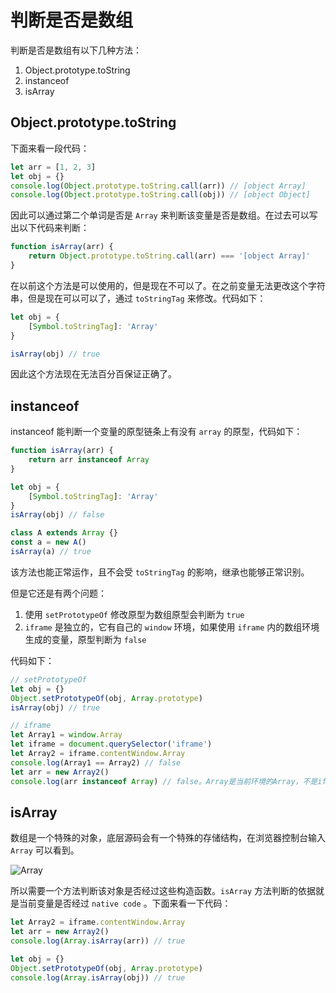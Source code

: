 # 判断是否是数组

判断是否是数组有以下几种方法：

1. Object.prototype.toString
2. instanceof
3. isArray

## Object.prototype.toString

下面来看一段代码：

```js
let arr = [1, 2, 3]
let obj = {}
console.log(Object.prototype.toString.call(arr)) // [object Array]
console.log(Object.prototype.toString.call(obj)) // [object Object]
```

因此可以通过第二个单词是否是 `Array` 来判断该变量是否是数组。在过去可以写出以下代码来判断：

```js
function isArray(arr) {
    return Object.prototype.toString.call(arr) === '[object Array]'
}
```

在以前这个方法是可以使用的，但是现在不可以了。在之前变量无法更改这个字符串，但是现在可以可以了，通过 `toStringTag` 来修改。代码如下：

```js
let obj = {
    [Symbol.toStringTag]: 'Array'
}

isArray(obj) // true
```

因此这个方法现在无法百分百保证正确了。

## instanceof

instanceof 能判断一个变量的原型链条上有没有 `array` 的原型，代码如下：

```js
function isArray(arr) {
    return arr instanceof Array
}

let obj = {
    [Symbol.toStringTag]: 'Array'
}
isArray(obj) // false

class A extends Array {}
const a = new A()
isArray(a) // true
```

该方法也能正常运作，且不会受 `toStringTag` 的影响，继承也能够正常识别。

但是它还是有两个问题：

1. 使用 `setPrototypeOf` 修改原型为数组原型会判断为 `true` 
2. `iframe` 是独立的，它有自己的 `window` 环境，如果使用 `iframe` 内的数组环境生成的变量，原型判断为 `false` 

代码如下：

```js
// setPrototypeOf
let obj = {}
Object.setPrototypeOf(obj, Array.prototype)
isArray(obj) // true

// iframe
let Array1 = window.Array
let iframe = document.querySelector('iframe')
let Array2 = iframe.contentWindow.Array
console.log(Array1 == Array2) // false
let arr = new Array2()
console.log(arr instanceof Array) // false。Array是当前环境的Array，不是iframe的Array，所以是false
```

## isArray

数组是一个特殊的对象，底层源码会有一个特殊的存储结构，在浏览器控制台输入 `Array` 可以看到。

![Array](https://pic.imgdb.cn/item/66374f780ea9cb1403e1a844.png)

所以需要一个方法判断该对象是否经过这些构造函数。`isArray` 方法判断的依据就是当前变量是否经过 `native code` 。下面来看一下代码：

```js
let Array2 = iframe.contentWindow.Array
let arr = new Array2()
console.log(Array.isArray(arr)) // true

let obj = {}
Object.setPrototypeOf(obj, Array.prototype)
console.log(Array.isArray(obj)) // true
```